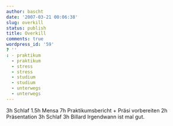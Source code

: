 ```yaml
---
author: bascht
date: '2007-03-21 00:06:38'
slug: overkill
status: publish
title: Overkill
comments: true
wordpress_id: '59'
? ''
: - praktikum
  - praktikum
  - stress
  - stress
  - studium
  - studium
  - unterwegs
  - unterwegs
---
```


3h Schlaf 1.5h Mensa 7h Praktikumsbericht + Präsi vorbereiten 2h
Präsentation 3h Schlaf 3h Billard Irgendwann ist mal gut.


